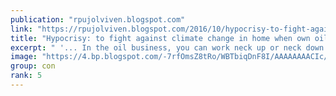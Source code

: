 ```yaml
---
publication: "rpujolviven.blogspot.com"
link: "https://rpujolviven.blogspot.com/2016/10/hypocrisy-to-fight-against-climate.html"
title: "Hypocrisy: to fight against climate change in home when own oil is sold far from your home"
excerpt: " '... In the oil business, you can work neck up or neck down: the first option you enriches while the second you only get dirty ...'     Tay..."
image: "https://4.bp.blogspot.com/-7rfOmsZ8tRo/WBTbiqDnF8I/AAAAAAAACIc/w1Tjeb-f-Zk-F_n4ajsfYhiuwNuiZgDlACLcB/w1200-h630-p-k-no-nu/00096721.jpg"
group: con
rank: 5
---
```


